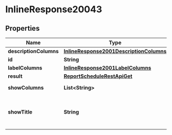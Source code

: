 # InlineResponse20043

## Properties
Name | Type | Description | Notes
------------ | ------------- | ------------- | -------------
**descriptionColumns** | [**InlineResponse2001DescriptionColumns**](InlineResponse2001DescriptionColumns.md) |  |  [optional]
**id** | **String** | The item id |  [optional]
**labelColumns** | [**InlineResponse2001LabelColumns**](InlineResponse2001LabelColumns.md) |  |  [optional]
**result** | [**ReportScheduleRestApiGet**](ReportScheduleRestApiGet.md) |  |  [optional]
**showColumns** | **List&lt;String&gt;** | A list of columns |  [optional]
**showTitle** | **String** | A title to render. Will be translated by babel |  [optional]
